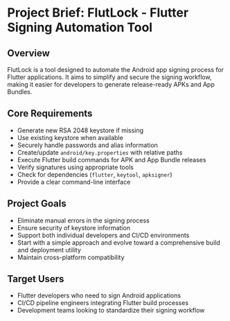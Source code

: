 # Project Brief: FlutLock - Flutter Signing Automation Tool

## Overview

FlutLock is a tool designed to automate the Android app signing process for Flutter applications. It aims to simplify and secure the signing workflow, making it easier for developers to generate release-ready APKs and App Bundles.

## Core Requirements

- Generate new RSA 2048 keystore if missing
- Use existing keystore when available
- Securely handle passwords and alias information
- Create/update `android/key.properties` with relative paths
- Execute Flutter build commands for APK and App Bundle releases
- Verify signatures using appropriate tools
- Check for dependencies (`flutter`, `keytool`, `apksigner`)
- Provide a clear command-line interface

## Project Goals

- Eliminate manual errors in the signing process
- Ensure security of keystore information
- Support both individual developers and CI/CD environments
- Start with a simple approach and evolve toward a comprehensive build and deployment utility
- Maintain cross-platform compatibility

## Target Users

- Flutter developers who need to sign Android applications
- CI/CD pipeline engineers integrating Flutter build processes
- Development teams looking to standardize their signing workflow
